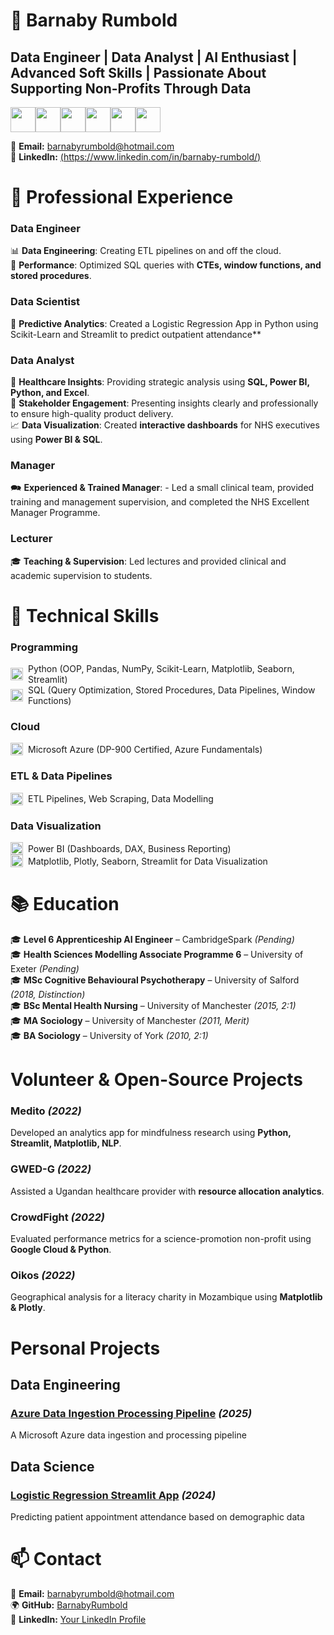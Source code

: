 # 🚀 Barnaby Rumbold  
## Data Engineer | Data Analyst | AI Enthusiast | Advanced Soft Skills | Passionate About Supporting Non-Profits Through Data 


<div style="display: flex;">
  <img src="https://cdn.jsdelivr.net/gh/devicons/devicon/icons/python/python-original.svg" width="40px"/>
  <img src="https://raw.githubusercontent.com/BarnabyRumbold/BarnabyRumbold/main/icons8-sql-database-96.png" width="40px"/>
  <img src="https://cdn.jsdelivr.net/gh/devicons/devicon/icons/azure/azure-original.svg" width="40px"/>
  <img src="https://github.com/BarnabyRumbold/BarnabyRumbold/blob/main/icons8-power-bi-144.png" width="40px"/>
  <img src="https://github.com/BarnabyRumbold/BarnabyRumbold/blob/main/icons8-streamlit-144.png" width="40px"/>
  <img src="https://github.com/BarnabyRumbold/BarnabyRumbold/blob/main/icons8-cloud-computing-64.png" width="40px"/>

</div>



📧 **Email:** barnabyrumbold@hotmail.com  
🔗 **LinkedIn:** [(https://www.linkedin.com/in/barnaby-rumbold/)](#)  


# 💼 **Professional Experience**
### **Data Engineer**
📊 **Data Engineering**: Creating ETL pipelines on and off the cloud.  
🔄 **Performance**: Optimized SQL queries with **CTEs, window functions, and stored procedures**.


### **Data Scientist**
🤒 **Predictive Analytics**: Created a Logistic Regression App in Python using Scikit-Learn and Streamlit to predict outpatient attendance**

### **Data Analyst**
🏥 **Healthcare Insights**: Providing strategic analysis using **SQL, Power BI, Python, and Excel**.  
📢 **Stakeholder Engagement**: Presenting insights clearly and professionally to ensure high-quality product delivery.  
📈 **Data Visualization**: Created **interactive dashboards** for NHS executives using **Power BI & SQL**.  

### **Manager**
🗪 **Experienced & Trained Manager**: - Led a small clinical team, provided training and management supervision, and completed the NHS Excellent Manager Programme.

### **Lecturer** 
🎓 **Teaching & Supervision**: Led lectures and provided clinical and academic supervision to students. 



# 🔧 **Technical Skills**
### **Programming**
<div style="display: flex; align-items: center;">
  <img src="https://cdn.jsdelivr.net/gh/devicons/devicon/icons/python/python-original.svg" width="20px"/>
  <span style="margin-left: 8px;">Python (OOP, Pandas, NumPy, Scikit-Learn, Matplotlib, Seaborn, Streamlit)</span>
</div>  

<div style="display: flex; align-items: center;">
  <img src="https://raw.githubusercontent.com/BarnabyRumbold/BarnabyRumbold/main/icons8-sql-database-96.png" width="20px"/>
  <span style="margin-left: 8px;">SQL (Query Optimization, Stored Procedures, Data Pipelines, Window Functions)</span>
</div>  

### **Cloud**
<div style="display: flex; align-items: center;">
  <img src="https://cdn.jsdelivr.net/gh/devicons/devicon/icons/azure/azure-original.svg" width="20px"/>
  <span style="margin-left: 8px;">Microsoft Azure (DP-900 Certified, Azure Fundamentals)</span>
</div>  

### **ETL & Data Pipelines**
<div style="display: flex; align-items: center;">
<img src="https://github.com/BarnabyRumbold/BarnabyRumbold/blob/main/icons8-cloud-computing-64.png" width="20px"/>
  <span style="margin-left: 8px;">ETL Pipelines, Web Scraping, Data Modelling</span>
</div>  


### **Data Visualization**
<div style="display: flex; align-items: center;">
  <img src="https://github.com/BarnabyRumbold/BarnabyRumbold/blob/main/icons8-power-bi-144.png" width="20px"/>
  <span style="margin-left: 8px;">Power BI (Dashboards, DAX, Business Reporting)</span>
</div>

<div style="display: flex; align-items: center;">
  <img src="https://github.com/BarnabyRumbold/BarnabyRumbold/blob/main/icons8-streamlit-144.png" width="20px"/>
  <span style="margin-left: 8px;">Matplotlib, Plotly, Seaborn, Streamlit for Data Visualization</span>
</div>



# 📚 **Education**
🎓 **Level 6 Apprenticeship AI Engineer** – CambridgeSpark _(Pending)_  
🎓 **Health Sciences Modelling Associate Programme 6** – University of Exeter _(Pending)_  
🎓 **MSc Cognitive Behavioural Psychotherapy** – University of Salford _(2018, Distinction)_  
🎓 **BSc Mental Health Nursing** – University of Manchester _(2015, 2:1)_  
🎓 **MA Sociology** – University of Manchester _(2011, Merit)_  
🎓 **BA Sociology** – University of York _(2010, 2:1)_  


# **Volunteer & Open-Source Projects**
### **Medito** _(2022)_
Developed an analytics app for mindfulness research using **Python, Streamlit, Matplotlib, NLP**.  
### **GWED-G** _(2022)_
Assisted a Ugandan healthcare provider with **resource allocation analytics**.  
### **CrowdFight** _(2022)_
Evaluated performance metrics for a science-promotion non-profit using **Google Cloud & Python**.  
### **Oikos** _(2022)_
Geographical analysis for a literacy charity in Mozambique using **Matplotlib & Plotly**.


# **Personal Projects**

## **Data Engineering**
### [Azure Data Ingestion Processing Pipeline](https://github.com/BarnabyRumbold/data-ingestion-processing-pipeline) _(2025)_
A Microsoft Azure data ingestion and processing pipeline

## **Data Science**
### **[Logistic Regression Streamlit App](https://github.com/BarnabyRumbold/logistic_regression_streamlit_app)** _(2024)_
Predicting patient appointment attendance based on demographic data


# 📫 **Contact**
📧 **Email:** barnabyrumbold@hotmail.com  
🌍 **GitHub:** [BarnabyRumbold](https://github.com/BarnabyRumbold)  
💼 **LinkedIn:** [Your LinkedIn Profile](#)  
